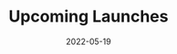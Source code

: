 ---
title: Upcoming Launches
id: upcoming-launches
tech: API, JavaScript
date: 2022-05-19
link: https://z-c-code.github.io/upcoming-launches/
linktext: View
---
